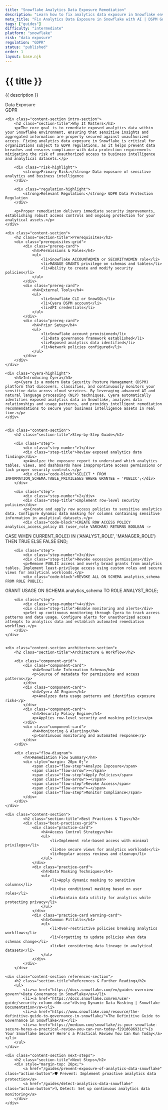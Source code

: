 ```yaml
---
title: "Snowflake Analytics Data Exposure Remediation"
description: "Learn how to fix analytics data exposure in Snowflake environments. Follow step-by-step guidance for GDPR compliance and data protection."
meta_title: "Fix Analytics Data Exposure in Snowflake with AI | DSPM Guide"
tags: ["guides"]
difficulty: "intermediate"
platform: "snowflake"
risk: "data exposure"
regulation: "GDPR"
status: "published"
order: 1
layout: base.njk
---
```


<div class="container">
    <div class="header">
        <h1>{{ title }}</h1>
        <p>{{ description }}</p>
        <div class="badge">Data Exposure</div>
        <div class="badge regulation">GDPR</div>
    </div>

    <div class="content-section intro-section">
        <h2 class="section-title">Why It Matters</h2>
        <p>The core goal is to remediate exposed analytics data within your Snowflake environment, ensuring that sensitive insights and aggregated information are properly secured against unauthorized access. Fixing analytics data exposure in Snowflake is critical for organizations subject to GDPR regulations, as it helps prevent data breaches and ensures compliance with data protection requirements—mitigating the risk of unauthorized access to business intelligence and analytical datasets.</p>
        
        <div class="risk-highlight">
            <strong>Primary Risk:</strong> Data exposure of sensitive analytics and business intelligence
        </div>
        
        <div class="regulation-highlight">
            <strong>Relevant Regulation:</strong> GDPR Data Protection Regulation
        </div>
        
        <p>Proper remediation delivers immediate security improvements, establishing robust access controls and ongoing protection for your analytical assets.</p>
    </div>

    <div class="content-section">
        <h2 class="section-title">Prerequisites</h2>
        <div class="prerequisites-grid">
            <div class="prereq-card">
                <h4>Permissions & Roles</h4>
                <ul>
                    <li>Snowflake ACCOUNTADMIN or SECURITYADMIN role</li>
                    <li>MANAGE GRANTS privilege on schemas and tables</li>
                    <li>Ability to create and modify security policies</li>
                </ul>
            </div>
            <div class="prereq-card">
                <h4>External Tools</h4>
                <ul>
                    <li>Snowflake CLI or SnowSQL</li>
                    <li>Cyera DSPM account</li>
                    <li>API credentials</li>
                </ul>
            </div>
            <div class="prereq-card">
                <h4>Prior Setup</h4>
                <ul>
                    <li>Snowflake account provisioned</li>
                    <li>Data governance framework established</li>
                    <li>Exposed analytics data identified</li>
                    <li>Network policies configured</li>
                </ul>
            </div>
        </div>
    </div>
	
    <div class="cyera-highlight">
        <h3>Introducing Cyera</h3>
        <p>Cyera is a modern Data Security Posture Management (DSPM) platform that discovers, classifies, and continuously monitors your sensitive data across cloud services. By leveraging advanced AI and natural language processing (NLP) techniques, Cyera automatically identifies exposed analytics data in Snowflake, analyzes data relationships and usage patterns, and provides intelligent remediation recommendations to secure your business intelligence assets in real time.</p>
    </div>
	

    <div class="content-section">
        <h2 class="section-title">Step-by-Step Guide</h2>
        
        <div class="step">
            <div class="step-number">1</div>
            <div class="step-title">Review exposed analytics data findings</div>
            <p>Analyze the exposure report to understand which analytics tables, views, and dashboards have inappropriate access permissions or lack proper security controls.</p>
            <div class="code-block">SELECT * FROM INFORMATION_SCHEMA.TABLE_PRIVILEGES WHERE GRANTEE = 'PUBLIC';</div>
        </div>

        <div class="step">
            <div class="step-number">2</div>
            <div class="step-title">Implement row-level security policies</div>
            <p>Create and apply row access policies to sensitive analytics data. Configure dynamic data masking for columns containing sensitive information in analytical datasets.</p>
            <div class="code-block">CREATE ROW ACCESS POLICY analytics_access_policy AS (user_role VARCHAR) RETURNS BOOLEAN -> 
CASE WHEN CURRENT_ROLE() IN ('ANALYST_ROLE', 'MANAGER_ROLE') THEN TRUE ELSE FALSE END;</div>
        </div>

        <div class="step">
            <div class="step-number">3</div>
            <div class="step-title">Revoke excessive permissions</div>
            <p>Remove PUBLIC access and overly broad grants from analytics tables. Implement least-privilege access using custom roles and secure views for analytical workloads.</p>
            <div class="code-block">REVOKE ALL ON SCHEMA analytics_schema FROM ROLE PUBLIC;
GRANT USAGE ON SCHEMA analytics_schema TO ROLE ANALYST_ROLE;</div>
        </div>

        <div class="step">
            <div class="step-number">4</div>
            <div class="step-title">Enable monitoring and alerts</div>
            <p>Set up continuous monitoring through Cyera to track access patterns and data usage. Configure alerts for unauthorized access attempts to analytics data and establish automated remediation workflows.</p>
        </div>
    </div>


    <div class="content-section architecture-section">
        <h2 class="section-title">Architecture & Workflow</h2>
        
        <div class="component-grid">
            <div class="component-card">
                <h4>Snowflake Information Schema</h4>
                <p>Source of metadata for permissions and access patterns</p>
            </div>
            <div class="component-card">
                <h4>Cyera AI Engine</h4>
                <p>Analyzes data usage patterns and identifies exposure risks</p>
            </div>
            <div class="component-card">
                <h4>Security Policy Engine</h4>
                <p>Applies row-level security and masking policies</p>
            </div>
            <div class="component-card">
                <h4>Monitoring & Alerting</h4>
                <p>Continuous monitoring and automated response</p>
            </div>
        </div>

        <div class="flow-diagram">
            <h4>Remediation Flow Summary</h4>
            <div style="margin: 20px 0;">
                <span class="flow-step">Analyze Exposure</span>
                <span class="flow-arrow">→</span>
                <span class="flow-step">Apply Policies</span>
                <span class="flow-arrow">→</span>
                <span class="flow-step">Revoke Access</span>
                <span class="flow-arrow">→</span>
                <span class="flow-step">Monitor Compliance</span>
            </div>
        </div>
    </div>

	<div class="content-section">
	        <h2 class="section-title">Best Practices & Tips</h2>
	        <div class="best-practices-grid">
	            <div class="practice-card">
	                <h4>Access Control Strategy</h4>
	                <ul>
	                    <li>Implement role-based access with minimal privileges</li>
	                    <li>Use secure views for analytics workloads</li>
	                    <li>Regular access reviews and cleanup</li>
	                </ul>
	            </div>
	            <div class="practice-card">
	                <h4>Data Masking Techniques</h4>
	                <ul>
	                    <li>Apply dynamic masking to sensitive columns</li>
	                    <li>Use conditional masking based on user roles</li>
	                    <li>Maintain data utility for analytics while protecting privacy</li>
	                </ul>
	            </div>
	            <div class="practice-card warning-card">
	                <h4>Common Pitfalls</h4>
	                <ul>
	                    <li>Over-restrictive policies breaking analytics workflows</li>
	                    <li>Forgetting to update policies when data schemas change</li>
	                    <li>Not considering data lineage in analytical datasets</li>
	                </ul>
	            </div>
	        </div>
	    </div>

    <div class="content-section references-section">
        <h2 class="section-title">References & Further Reading</h2>
        <ul>
            <li><a href="https://docs.snowflake.com/en/guides-overview-govern">Data Governance in Snowflake</a></li>
            <li><a href="https://docs.snowflake.com/en/user-guide/security-column-ddm-use">Using Dynamic Data Masking | Snowflake Documentation</a></li>
            <li><a href="https://www.snowflake.com/resource/the-definitive-guide-to-governance-in-snowflake/">The Definitive Guide to Governance in Snowflake</a></li>
            <li><a href="https://medium.com/snowflake/is-your-snowflake-secure-heres-a-practical-review-you-can-run-today-f291d686931c">Is Your Snowflake Secure? Here's a Practical Review You Can Run Today</a></li>
        </ul>
    </div>

    <div class="content-section next-steps">
        <h2 class="section-title">Next Steps</h2>
        <div style="margin-top: 20px;">
            <a href="/guides/prevent-exposure-of-analytics-data-snowflake" class="action-button">🛡️ Prevent: Implement proactive analytics data protection</a>
            <a href="/guides/detect-analytics-data-snowflake" class="action-button">🔍 Detect: Set up continuous analytics data monitoring</a>
        </div>
    </div>
</div>
